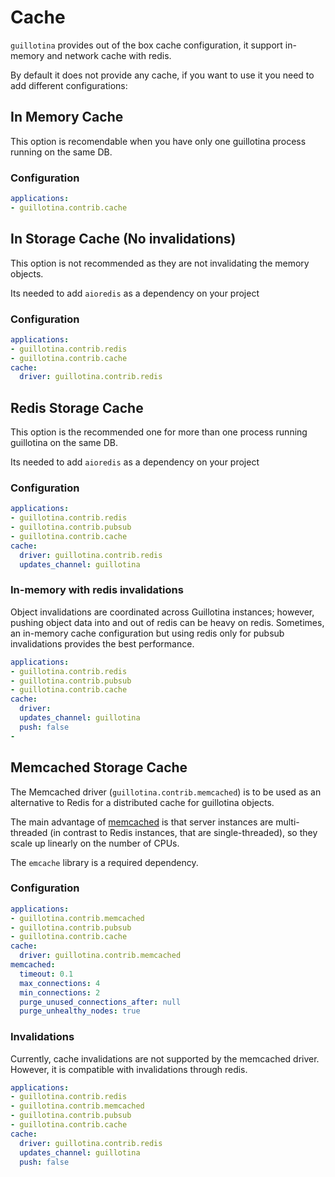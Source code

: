 # Cache

`guillotina` provides out of the box cache configuration, it support in-memory and network cache with redis.

By default it does not provide any cache, if you want to use it you need to add different configurations:


## In Memory Cache

This option is recomendable when you have only one guillotina process running on the same DB.


### Configuration

```yaml
applications:
- guillotina.contrib.cache
```

## In Storage Cache (No invalidations)

This option is not recommended as they are not invalidating the memory objects.

Its needed to add `aioredis` as a dependency on your project

### Configuration

```yaml
applications:
- guillotina.contrib.redis
- guillotina.contrib.cache
cache:
  driver: guillotina.contrib.redis
```

## Redis Storage Cache

This option is the recommended one for more than one process running guillotina on the same DB.

Its needed to add `aioredis` as a dependency on your project

### Configuration

```yaml
applications:
- guillotina.contrib.redis
- guillotina.contrib.pubsub
- guillotina.contrib.cache
cache:
  driver: guillotina.contrib.redis
  updates_channel: guillotina
```


### In-memory with redis invalidations

Object invalidations are coordinated across Guillotina instances; however, pushing
object data into and out of redis can be heavy on redis. Sometimes, an in-memory
cache configuration but using redis only for pubsub invalidations provides the
best performance.

```yaml
applications:
- guillotina.contrib.redis
- guillotina.contrib.pubsub
- guillotina.contrib.cache
cache:
  driver:
  updates_channel: guillotina
  push: false
-
```


## Memcached Storage Cache

The Memcached driver (`guillotina.contrib.memcached`) is to be used as
an alternative to Redis for a distributed cache for guillotina
objects.

The main advantage of [memcached](https://memcached.org/) is that
server instances are multi-threaded (in contrast to Redis instances,
that are single-threaded), so they scale up linearly on the number of
CPUs.

The `emcache` library is a required dependency.


### Configuration

```yaml
applications:
- guillotina.contrib.memcached
- guillotina.contrib.pubsub
- guillotina.contrib.cache
cache:
  driver: guillotina.contrib.memcached
memcached:
  timeout: 0.1
  max_connections: 4
  min_connections: 2
  purge_unused_connections_after: null
  purge_unhealthy_nodes: true
```


### Invalidations

Currently, cache invalidations are not supported by the memcached
driver. However, it is compatible with invalidations through redis.

```yaml
applications:
- guillotina.contrib.redis
- guillotina.contrib.memcached
- guillotina.contrib.pubsub
- guillotina.contrib.cache
cache:
  driver: guillotina.contrib.redis
  updates_channel: guillotina
  push: false
```
